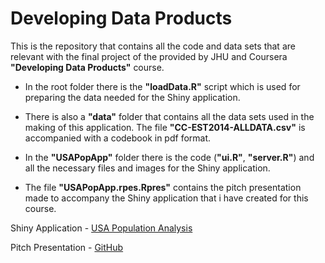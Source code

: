 # Developing Data Products
This is the repository that contains all the code and data sets that are relevant with the final project of the provided by JHU and Coursera **"Developing Data Products"** course.

*	In the root folder there is the **"loadData.R"** script which is used for preparing the data needed for the Shiny application. 

*	There is also a **"data"** folder that contains all the data sets used in the making of this application. The file **"CC-EST2014-ALLDATA.csv"** is accompanied with a codebook in pdf format.

*	In the **"USAPopApp"** folder there is the code (**"ui.R"**, **"server.R"**) and all the necessary files and images for the Shiny application.

* The file **"USAPopApp.rpes.Rpres"** contains the pitch presentation made to accompany the Shiny application that i have created for this course.	



Shiny Application - [USA Population Analysis](https://dapostolopoylos.shinyapps.io/USAPopApp/)

Pitch Presentation - [GitHub](http://dapostolopoylos.github.io/DevelopingDataProducts/#/)
